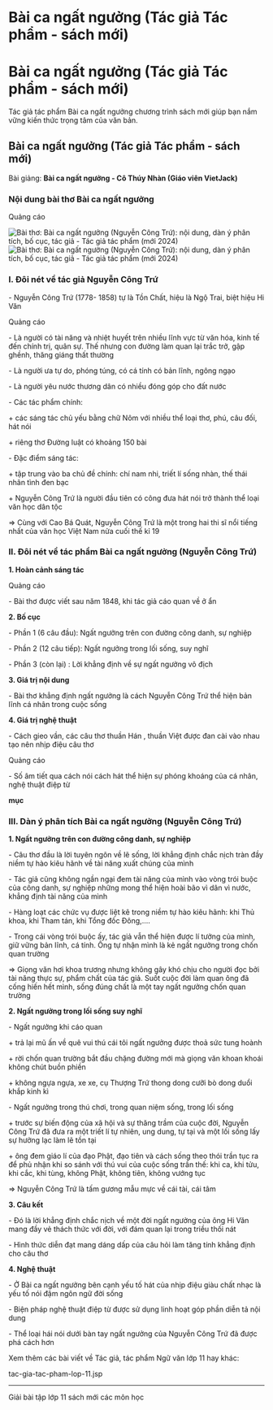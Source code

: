 # Bài ca ngất ngưởng (Tác giả Tác phẩm - sách mới)

# Bài ca ngất ngưởng (Tác giả Tác phẩm - sách mới)

Tác giả tác phẩm Bài ca ngất ngưởng chương trình sách mới giúp bạn nắm vững kiến thức trọng tâm của văn bản.

## Bài ca ngất ngưởng (Tác giả Tác phẩm - sách mới)

Bài giảng: **Bài ca ngất ngưởng - Cô Thúy Nhàn (Giáo viên VietJack)**

### Nội dung bài thơ Bài ca ngất ngưởng

Quảng cáo

![Bài thơ: Bài ca ngất ngưởng \(Nguyễn Công Trứ\): nội dung, dàn ý phân tích, bố cục, tác giả - Tác giả tác phẩm \(mới 2024\)](https://vietjack.com/ngu-van-11/images/bai-ca-ngat-nguong.PNG) ![Bài thơ: Bài ca ngất ngưởng \(Nguyễn Công Trứ\): nội dung, dàn ý phân tích, bố cục, tác giả - Tác giả tác phẩm \(mới 2024\)](https://vietjack.com/ngu-van-11/images/bai-ca-ngat-nguong-1.PNG)

### I. Đôi nét về tác giả Nguyễn Công Trứ

\- Nguyễn Công Trứ (1778- 1858) tự là Tồn Chất, hiệu là Ngộ Trai, biệt hiệu Hi Văn 

Quảng cáo

\- Là người có tài năng và nhiệt huyết trên nhiều lĩnh vực từ văn hóa, kinh tế đến chính trị, quân sự. Thế nhưng con đường làm quan lại trắc trở, gập ghềnh, thăng giáng thất thường 

\- Là người ưa tự do, phóng túng, có cá tính có bản lĩnh, ngông ngạo 

\- Là người yêu nước thương dân có nhiều đóng góp cho đất nước 

\- Các tác phẩm chính: 

\+ các sáng tác chủ yếu bằng chữ Nôm với nhiều thể loại thơ, phú, câu đối, hát nói 

\+ riêng thơ Đường luật có khoảng 150 bài 

\- Đặc điểm sáng tác: 

\+ tập trung vào ba chủ đề chính: chí nam nhi, triết lí sống nhàn, thế thái nhân tình đen bạc 

\+ Nguyễn Công Trứ là người đầu tiên có công đưa hát nói trở thành thể loại văn học dân tộc 

⇒ Cùng với Cao Bá Quát, Nguyễn Công Trứ là một trong hai thi sĩ nổi tiếng nhất của văn học Việt Nam nửa cuối thế kỉ 19 

### II. Đôi nét về tác phẩm Bài ca ngất ngưởng (Nguyễn Công Trứ)

**1\. Hoàn cảnh sáng tác**

Quảng cáo

\- Bài thơ được viết sau năm 1848, khi tác giả cáo quan về ở ẩn 

**2\. Bố cục**

\- Phần 1 (6 câu đầu): Ngất ngưởng trên con đường công danh, sự nghiệp 

\- Phần 2 (12 câu tiếp): Ngất ngưởng trong lối sống, suy nghĩ 

\- Phần 3 (còn lại) : Lời khẳng định về sự ngất ngưởng vô địch 

**3\. Giá trị nội dung**

\- Bài thơ khẳng định ngất ngưởng là cách Nguyễn Công Trứ thể hiện bản lĩnh cá nhân trong cuộc sống 

**4\. Giá trị nghệ thuật**

\- Cách gieo vần, các câu thơ thuần Hán , thuần Việt được đan cài vào nhau tạo nên nhịp điệu câu thơ 

Quảng cáo

\- Số âm tiết qua cách nói cách hát thể hiện sự phóng khoáng của cá nhân, nghệ thuật điệp từ 

**mục**

### III. Dàn ý phân tích Bài ca ngất ngưởng (Nguyễn Công Trứ)

**1\. Ngất ngưởng trên con đường công danh, sự nghiệp**

\- Câu thơ đầu là lời tuyên ngôn về lẽ sống, lời khẳng định chắc nịch tràn đầy niềm tự hào kiêu hãnh về tài năng xuất chúng của mình 

\- Tác giả cũng không ngần ngại đem tài năng của mình vào vòng trói buộc của công danh, sự nghiệp những mong thể hiện hoài bão vì dân vì nước, khẳng định tài năng của mình 

\- Hàng loạt các chức vụ được liệt kê trong niềm tự hào kiêu hãnh: khi Thủ khoa, khi Tham tán, khi Tổng đốc Đông,.... 

\- Trong cái vòng trói buộc ấy, tác giả vẫn thể hiện được lí tưởng của mình, giữ vững bản lĩnh, cá tính. Ông tự nhận mình là kẻ ngất ngưởng trong chốn quan trường 

⇒ Giọng văn hơi khoa trương nhưng không gây khó chịu cho người đọc bởi tài năng thực sự, phẩm chất của tác giả. Suốt cuộc đời làm quan ông đã cống hiến hết mình, sống đúng chất là một tay ngất ngưởng chốn quan trường 

**2\. Ngất ngưởng trong lối sống suy nghĩ**

\- Ngất ngưởng khi cáo quan 

\+ trả lại mũ ấn về quê vui thú cái tôi ngất ngưởng được thoả sức tung hoành 

\+ rời chốn quan trường bắt đầu chặng đường mới mà giọng văn khoan khoái không chút buồn phiền 

\+ không ngựa ngựa, xe xe, cụ Thượng Trứ thong dong cưỡi bò dong duổi khắp kinh kì 

\- Ngất ngưởng trong thú chơi, trong quan niệm sống, trong lối sống 

\+ trước sự biến động của xã hội và sự thăng trầm của cuộc đời, Nguyễn Công Trứ đã đưa ra một triết lí tự nhiên, ung dung, tự tại và một lối sống lấy sự hưởng lạc làm lẽ tồn tại 

\+ ông đem giáo lí của đạo Phật, đạo tiên và cách sống theo thói trần tục ra để phủ nhận khi so sánh với thú vui của cuộc sống trần thế: khi ca, khi tửu, khi cắc, khi tùng, không Phật, không tiên, không vướng tục 

⇒ Nguyễn Công Trứ là tấm gương mẫu mực về cái tài, cái tâm 

**3\. Câu kết**

\- Đó là lời khẳng định chắc nịch về một đời ngất ngưởng của ông Hi Văn mang đầy vẻ thách thức với đời, với đám quan lại trong triều thối nát 

\- Hình thức diễn đạt mang dáng dấp của câu hỏi làm tăng tính khẳng định cho câu thơ 

**4\. Nghệ thuật**

\- Ở Bài ca ngất ngưởng bên cạnh yếu tố hát của nhịp điệu giàu chất nhạc là yếu tố nói đậm ngôn ngữ đời sống 

\- Biện pháp nghệ thuật điệp từ được sử dụng linh hoạt góp phần diễn tả nội dung 

\- Thể loại hái nói dưới bàn tay ngất ngưởng của Nguyễn Công Trứ đã được phá cách hơn 

Xem thêm các bài viết về Tác giả, tác phẩm Ngữ văn lớp 11 hay khác:

tac-gia-tac-pham-lop-11.jsp

* * *

Giải bài tập lớp 11 sách mới các môn học
